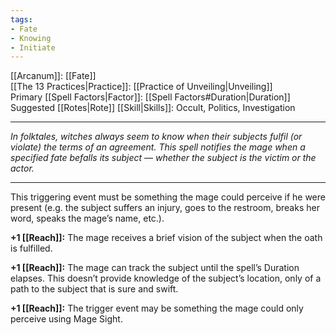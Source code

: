 ```yaml
---
tags:
- Fate
- Knowing
- Initiate
---
```


[[Arcanum]]: [[Fate]]\
[[The 13 Practices|Practice]]: [[Practice of Unveiling|Unveiling]]\
Primary [[Spell Factors|Factor]]: [[Spell Factors#Duration|Duration]]\
Suggested [[Rotes|Rote]] [[Skill|Skills]]: Occult, Politics, Investigation

---

_In folktales, witches always seem to know when their subjects fulfil (or violate) the terms of an agreement. This spell notifies the mage when a specified fate befalls its subject — whether the subject is the victim or the actor._

---

This triggering event must be something the mage could perceive if he were present (e.g. the subject suffers an injury, goes to the restroom, breaks her word, speaks the mage’s name, etc.).

**+1 [[Reach]]:** The mage receives a brief vision of the subject when the oath is fulfilled.

**+1 [[Reach]]:** The mage can track the subject until the spell’s Duration elapses. This doesn’t provide knowledge of the subject’s location, only of a path to the subject that is sure and swift.

**+1 [[Reach]]:** The trigger event may be something the mage could only perceive using Mage Sight.